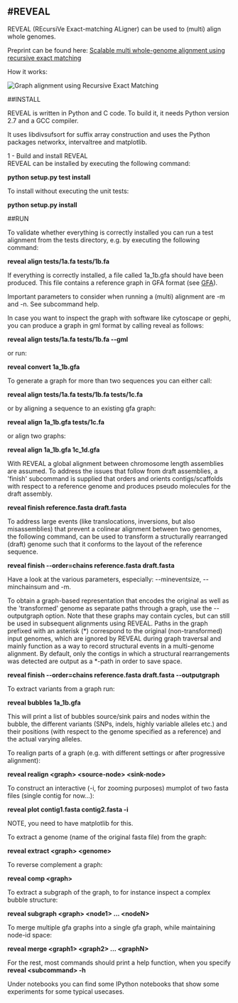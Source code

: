 
#REVEAL
-----------------

REVEAL (REcursiVe Exact-matching ALigner) can be used to (multi) align whole genomes.

Preprint can be found here: [Scalable multi whole-genome alignment using recursive exact matching](http://www.biorxiv.org/content/early/2015/07/17/022715)

How it works:

![Graph alignment using Recursive Exact Matching](https://github.com/jasperlinthorst/reveal/blob/master/reveal.gif)

##INSTALL

REVEAL is written in Python and C code. To build it, it needs Python version 2.7 and a GCC compiler.

It uses libdivsufsort for suffix array construction and uses the Python packages networkx, intervaltree and matplotlib.

1 - Build and install REVEAL  
REVEAL can be installed by executing the following command:

**python setup.py test install**

To install without executing the unit tests:

**python setup.py install**


##RUN

To validate whether everything is correctly installed you can run a test alignment from the tests directory, e.g. by executing the following command:

**reveal align tests/1a.fa tests/1b.fa**

If everything is correctly installed, a file called 1a\_1b.gfa should have been produced. This file contains a reference graph in GFA format (see [GFA](http://lh3.github.io/2014/07/19/a-proposal-of-the-grapical-fragment-assembly-format/)).

Important parameters to consider when running a (multi) alignment are -m and -n. See subcommand help.

In case you want to inspect the graph with software like cytoscape or gephi, you can produce a graph in gml format by calling reveal as follows:

**reveal align tests/1a.fa tests/1b.fa --gml**

or run:

**reveal convert 1a_1b.gfa**

To generate a graph for more than two sequences you can either call:

**reveal align tests/1a.fa tests/1b.fa tests/1c.fa**

or by aligning a sequence to an existing gfa graph:

**reveal align 1a_1b.gfa tests/1c.fa**

or align two graphs:

**reveal align 1a_1b.gfa 1c_1d.gfa**

With REVEAL a global alignment between chromosome length assemblies are assumed. To address the issues that follow from draft assemblies, a 'finish' subcommand is supplied that orders and orients contigs/scaffolds with respect to a reference genome and produces pseudo molecules for the draft assembly.

**reveal finish reference.fasta draft.fasta**

To address large events (like translocations, inversions, but also misassemblies) that prevent a colinear alignment between two genomes, the following command, can be used to transform a structurally rearranged (draft) genome such that it conforms to the layout of the reference sequence.

**reveal finish --order=chains reference.fasta draft.fasta**

Have a look at the various parameters, especially: --mineventsize, --minchainsum and -m.

To obtain a graph-based representation that encodes the original as well as the 'transformed' genome as separate paths through a graph, use the --outputgraph option. Note that these graphs may contain cycles, but can still be used in subsequent alignments using REVEAL. Paths in the graph prefixed with an asterisk (\*) correspond to the original (non-transformed) input genomes, which are ignored by REVEAL during graph traversal and mainly function as a way to record structural events in a multi-genome alignment. By default, only the contigs in which a structural rearrangements was detected are output as a \*-path in order to save space.

**reveal finish --order=chains reference.fasta draft.fasta --outputgraph**

To extract variants from a graph run:

**reveal bubbles 1a&#95;1b.gfa**

This will print a list of bubbles source/sink pairs and nodes within the bubble, the different variants (SNPs, indels, highly variable alleles etc.) and their positions (with respect to the genome specified as a reference) and the actual varying alleles.

To realign parts of a graph (e.g. with different settings or after progressive alignment):

**reveal realign \<graph\> \<source-node\> \<sink-node\>**

To construct an interactive (-i, for zooming purposes) mumplot of two fasta files (single contig for now...):

**reveal plot contig1.fasta contig2.fasta -i**

NOTE, you need to have matplotlib for this.

To extract a genome (name of the original fasta file) from the graph:

**reveal extract \<graph\> \<genome\>**

To reverse complement a graph:

**reveal comp \<graph\>**

To extract a subgraph of the graph, to for instance inspect a complex bubble structure:

**reveal subgraph \<graph\> \<node1\> ...  \<nodeN\>**

To merge multiple gfa graphs into a single gfa graph, while maintaining node-id space:

**reveal merge \<graph1\> \<graph2\> ...  \<graphN\>**

For the rest, most commands should print a help function, when you specify **reveal \<subcommand\> -h**

Under notebooks you can find some IPython notebooks that show some experiments for some typical usecases.
